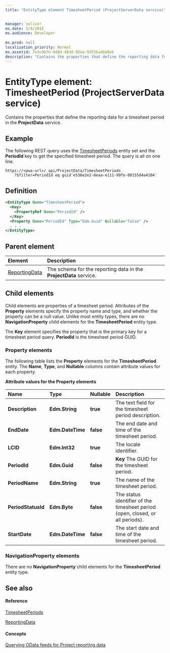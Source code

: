 ```yaml
---
title: "EntityType element TimesheetPeriod (ProjectServerData service)"

 
manager: soliver
ms.date: 3/9/2015
ms.audience: Developer
 
ms.prod: null
localization_priority: Normal
ms.assetid: 7e3c9b7e-0d8d-483d-92ea-9355badbb8eb
description: "Contains the properties that define the reporting data for a timesheet period in the ProjectData service."
---
```


# EntityType element: TimesheetPeriod (ProjectServerData service)

Contains the properties that define the reporting data for a timesheet period in the **ProjectData** service. 
  
## Example

The following REST query uses the [TimesheetPeriods](entityset-timesheetperiods-projectdata-service.md) entity set and the **PeriodId** key to get the specified timesheet period. The query is all on one line. 
  
```
https://<pwa-url>/_api/ProjectData/TimesheetPeriods
    ?$filter=PeriodId eq guid'e536e2e2-6eaa-e111-99fe-00155d4a4104'
```

## Definition

```XML
<EntityType Name="TimesheetPeriod">
  <Key>
    <PropertyRef Name="PeriodId" />
  </Key>
  <Property Name="PeriodId" Type="Edm.Guid" Nullable="false" />
  . . .
</EntityType>
```

## Parent element

|**Element**|**Description**|
|:-----|:-----|
|[ReportingData](schema-microsoft-office-project-server-projectdata-service.md) <br/> |The schema for the reporting data in the **ProjectData** service.  <br/> |
   
## Child elements

Child elements are properties of a timesheet period. Attributes of the **Property** elements specify the property name and type, and whether the property can be a null value. Unlike most entity types, there are no **NavigationProperty** child elements for the **TimesheetPeriod** entity type. 
  
The **Key** element specifies the property that is the primary key for a timesheet period query. **PeriodId** is the timesheet period GUID. 
  
### Property elements

The following table lists the **Property** elements for the **TimesheetPeriod** entity. The **Name**, **Type**, and **Nullable** columns contain attribute values for each property. 
  
**Attribute values for the Property elements**

|**Name**|**Type**|**Nullable**|**Description**|
|:-----|:-----|:-----|:-----|
|**Description** <br/> |**Edm.String** <br/> |**true** <br/> |The text field for the timesheet period description.  <br/> |
|**EndDate** <br/> |**Edm.DateTime** <br/> |**false** <br/> |The end date and time of the timesheet period.  <br/> |
|**LCID** <br/> |**Edm.Int32** <br/> |**true** <br/> |The locale identifier.  <br/> |
|**PeriodId** <br/> |**Edm.Guid** <br/> |**false** <br/> |**Key**         The GUID for the timesheet period.  <br/> |
|**PeriodName** <br/> |**Edm.String** <br/> |**true** <br/> |The name of the timesheet period.  <br/> |
|**PeriodStatusId** <br/> |**Edm.Byte** <br/> |**false** <br/> |The status identifier of the timesheet period (open, closed, or all periods).  <br/> |
|**StartDate** <br/> |**Edm.DateTime** <br/> |**false** <br/> |The start date and time of the timesheet period.  <br/> |
   
### NavigationProperty elements

There are no **NavigationProperty** child elements for the **TimesheetPeriod** entity type. 
  
## See also

#### Reference

[TimesheetPeriods](entityset-timesheetperiods-projectdata-service.md)
  
[ReportingData](schema-microsoft-office-project-server-projectdata-service.md)
#### Concepts

[Querying OData feeds for Project reporting data](querying-odata-feeds-for-project-reporting-data.md)

